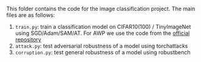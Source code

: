 This folder contains the code for the image classification project. The main files are as follows:

1. `train.py`: train a classification model on CIFAR10(100) / TinyImageNet using SGD/Adam/SAM/AT. For AWP we use the code from the [official repository](https://github.com/csdongxian/AWP)
2. `attack.py`: test adversarial robustness of a model using torchattacks
3. `corruption.py`: test general robustness of a model using robustbench

